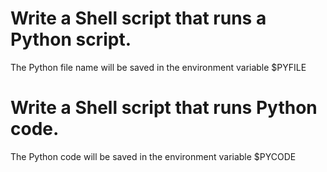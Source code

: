 # Write a Shell script that runs a Python script.

The Python file name will be saved in the environment variable $PYFILE

# Write a Shell script that runs Python code.

The Python code will be saved in the environment variable $PYCODE
